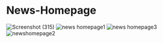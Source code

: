 # News-Homepage
![Screenshot (315)](https://user-images.githubusercontent.com/110433564/208695967-7adf83f8-2e1d-48fb-b70e-169ffcc83bbc.png)
![news homepage1](https://user-images.githubusercontent.com/110433564/208697127-e4b19c7c-7a9a-4cff-b519-e0356a7c957c.png)
![news homepage3](https://user-images.githubusercontent.com/110433564/208697143-e1b7b566-c21d-4970-b76d-67adde8ae339.png)
![newshomepage2](https://user-images.githubusercontent.com/110433564/208697147-46fdc0bd-4494-4785-9a1f-4b6c76a738f6.png)
